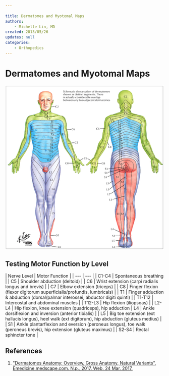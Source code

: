 ```yaml
---

title: Dermatomes and Myotomal Maps
authors:
    - Michelle Lin, MD
created: 2013/05/26
updates: null
categories:
    - Orthopedics
---
```


# Dermatomes and Myotomal Maps

![](image-1.png)

## Testing Motor Function by Level

\| Nerve Level \|  Motor Function \|
\| _---_ \| --- \|
| C1-C4 | Spontaneous breathing |
| C5 | Shoulder abduction (deltoid) |
| C6 | Wrist extension (carpi radialis longus and brevis) |
| C7 | Elbow extension (triceps) |
| C8 | Finger flexion (flexor digitorum superficialis/profundis, lumbricals) |
| T1 |  Finger adduction & abduction (dorsal/palmar interossei, abductor digiti quinti) |
| T1-T12 | Intercostal and abdominal muscles |
| T12-L3 | Hip flexion (iliopsoas) |
| L2-L4 | Hip flexion, knee extension (quadriceps), hip adduction
| L4 | Ankle dorsiflexion and inversion (anterior tibialis) |
| L5 | Big toe extension (ext hallucis longus), heel walk (ext digitorum), hip abduction (gluteus medius) |
| S1 | Ankle plantarflexion and eversion (peroneus longus), toe walk (peroneus brevis), hip extension (gluteus maximus) |
| S2-S4 | Rectal sphincter tone |

## References

1.  ["Dermatomes Anatomy: Overview, Gross Anatomy, Natural Variants". Emedicine.medscape.com. N.p., 2017. Web. 24 Mar. 2017.](http://emedicine.medscape.com/article/1878388-overview)

